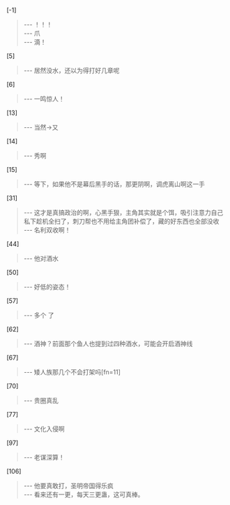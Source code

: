 
[-1] 
>--- ！！！<br>
>--- 爪<br>
>--- 滴！<br>

[5] 
>--- 居然没水，还以为得打好几章呢<br>

[6] 
>--- 一鸣惊人！<br>

[13] 
>--- 当然→又<br>

[14] 
>--- 秀啊<br>

[15] 
>--- 等下，如果他不是幕后黑手的话，那更阴啊，调虎离山啊这一手<br>

[31] 
>--- 这才是真搞政治的啊，心黑手狠，主角其实就是个饵，吸引注意力自己私下趁机全扫了，刺刀帮也不用给主角团补偿了，藏的好东西也全部没收<br>
>--- 名利双收啊！<br>

[44] 
>--- 他对酒水<br>

[50] 
>--- 好低的姿态！<br>

[57] 
>--- 多个    了<br>

[62] 
>--- 酒神？前面那个鱼人也提到过四种酒水，可能会开启酒神线<br>

[67] 
>--- 矮人族那几个不会打架吗[fn=11]<br>

[70] 
>--- 贵圈真乱<br>

[77] 
>--- 文化入侵啊<br>

[97] 
>--- 老谋深算！<br>

[106] 
>--- 他要真敢打，圣明帝国得乐疯<br>
>--- 看来还有一更，每天三更蛊，这可真棒。<br>

